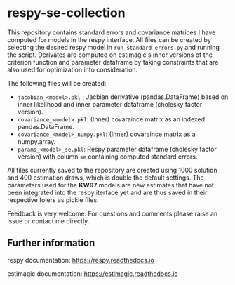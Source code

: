 # respy-se-collection

This repository contains standard errors and covariance matrices I have computed for models in the respy interface. All files can be created by selecting the desired respy model in `run_standard_errors.py` and running the script. Derivates are computed on estimagic's inner versions of the criterion function and parameter dataframe by taking constraints that are also used for optimization into consideration.

The following files will be created:

- `jacobian_<model>.pkl` : Jacbian derivative (pandas.DataFrame) based on inner likelihood and inner parameter dataframe (cholesky factor version).
- `covariance_<model>.pkl`: (Inner) covaraince matrix as an indexed pandas.DataFrame.
- `covariance_<model>_numpy.pkl`: (Inner) covaraince matrix as a numpy.array. 
- `params_<model>_se.pkl`: Respy parameter dataframe (cholesky factor version) with column `se` containing computed standard errors.

All files currently saved to the repository are created using 1000 solution and 400 estimation draws, which is double the default settings. The parameters used for the **KW97** models are new estimates that have not been integrated into the respy iterface yet and are thus saved in their respective folers as pickle files.

Feedback is very welcome. For questions and comments please raise an issue or contact me directly.

Further information
---------------------
respy documentation: https://respy.readthedocs.io

estimagic documentation: https://estimagic.readthedocs.io


